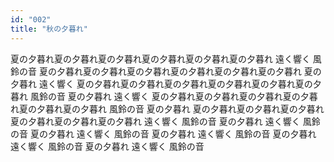 ```yaml
---
id: "002"
title: "秋の夕暮れ"
---
```

夏の夕暮れ夏の夕暮れ夏の夕暮れ夏の夕暮れ夏の夕暮れ夏の夕暮れ
遠く響く
風鈴の音
夏の夕暮れ夏の夕暮れ夏の夕暮れ夏の夕暮れ夏の夕暮れ夏の夕暮れ
夏の夕暮れ
遠く響く
夏の夕暮れ夏の夕暮れ夏の夕暮れ夏の夕暮れ夏の夕暮れ夏の夕暮れ
風鈴の音
夏の夕暮れ
遠く響く
夏の夕暮れ夏の夕暮れ夏の夕暮れ夏の夕暮れ夏の夕暮れ夏の夕暮れ
風鈴の音
夏の夕暮れ
夏の夕暮れ夏の夕暮れ夏の夕暮れ夏の夕暮れ夏の夕暮れ夏の夕暮れ
遠く響く
風鈴の音
夏の夕暮れ
遠く響く
風鈴の音
夏の夕暮れ
遠く響く
風鈴の音
夏の夕暮れ
遠く響く
風鈴の音
夏の夕暮れ
遠く響く
風鈴の音
夏の夕暮れ
遠く響く
風鈴の音